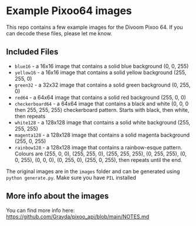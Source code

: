 # Example Pixoo64 images

This repo contains a few example images for the Divoom Pixoo 64. If you can decode these files, please let me know.

## Included Files

* `blue16` - a 16x16 image that contains a solid blue background (0, 0, 255)
* `yellow16` - a 16x16 image that contains a solid yellow background (255, 255, 0)
* `green32` - a 32x32 image that contains a solid green background (0, 255, 0)
* `red64` - a 64x64 image that contains a solid red background (255, 0, 0)
* `checkerboard64` - a 64x64 image that contains a black and white (0, 0, 0 then 255, 255, 255) checkerboard pattern. Starts with black, then white, then repeats
* `white128` - a 128x128 image that contains a solid white background (255, 255, 255)
* `magenta128` - a 128x128 image that contains a solid magenta background (255, 0, 255)
* `rainbow128` - a 128x128 image that contains a rainbow-esque pattern. Colours are (255, 0, 0), (255, 255, 0), (255, 255, 255), (0, 255, 255), (0, 0, 255), (0, 0, 0), (0, 255, 0), (255, 0, 255), then repeats until the end. 

The original images are in the `images` folder and can be generated using `python generate.py`. Make sure you have `PIL` installed

## More info about the images

You can find more info here: https://github.com/Grayda/pixoo_api/blob/main/NOTES.md 
